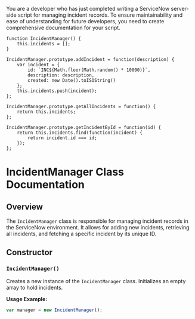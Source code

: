 You are a developer who has just completed writing a ServiceNow server-side script for managing incident records. To ensure maintainability and ease of understanding for future developers, you need to create comprehensive documentation for your script.
```
function IncidentManager() {
    this.incidents = [];
}

IncidentManager.prototype.addIncident = function(description) {
    var incident = {
        id: `INC${Math.floor(Math.random() * 10000)}`,
        description: description,
        created: new Date().toISOString()
    };
    this.incidents.push(incident);
};

IncidentManager.prototype.getAllIncidents = function() {
    return this.incidents;
};

IncidentManager.prototype.getIncidentById = function(id) {
    return this.incidents.find(function(incident) {
        return incident.id === id;
    });
};
```
# IncidentManager Class Documentation

## Overview
The `IncidentManager` class is responsible for managing incident records in the ServiceNow environment. It allows for adding new incidents, retrieving all incidents, and fetching a specific incident by its unique ID.

## Constructor
### `IncidentManager()`
Creates a new instance of the `IncidentManager` class. Initializes an empty array to hold incidents.

**Usage Example:**
```javascript
var manager = new IncidentManager();

